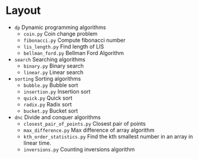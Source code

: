 # Layout
- `dp` Dynamic programming algorithms
    - `coin.py` Coin change problem
    - `fibonacci.py` Compute fibonacci number
    - `lis_length.py` Find length of LIS
    - `bellman_ford.py` Bellman Ford Algorithm
- `search` Searching algorithms
    - `binary.py` Binary search
    - `linear.py` Linear search
- `sorting` Sorting algorithms
    - `bubble.py` Bubble sort
    - `insertion.py` Insertion sort
    - `quick.py` Quick sort
    - `radix.py` Radix sort
    - `bucket.py` Bucket sort
- `dnc` Divide and conquer algorithms
    - `closest_pair_of_points.py` Closest pair of points
    - `max_difference.py` Max difference of array algorithm
    - `kth_order_statistics.py` Find the kth smallest number in an array in linear time.
    - `inversions.py` Counting inversions algorithm